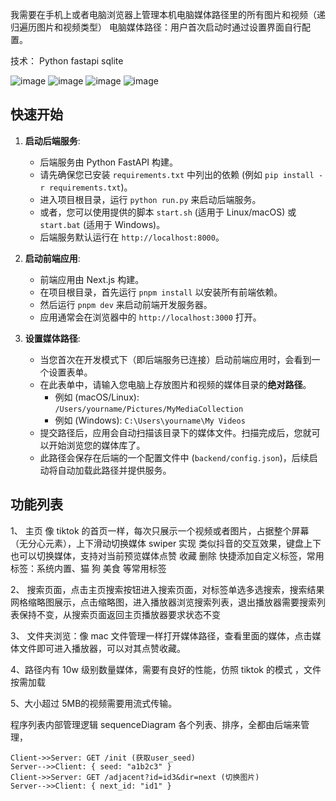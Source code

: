 我需要在手机上或者电脑浏览器上管理本机电脑媒体路径里的所有图片和视频（递归遍历图片和视频类型）
电脑媒体路径：用户首次启动时通过设置界面自行配置。

技术：
Python  fastapi sqlite

![image](https://github.com/user-attachments/assets/5906fc08-1849-4caa-b76a-0aac543bc031)
![image](https://github.com/user-attachments/assets/b3b089f6-c905-4159-af98-7e2a6e7b2986)
![image](https://github.com/user-attachments/assets/5f108c31-bc6c-44ba-843d-0319e9f00852)
![image](https://github.com/user-attachments/assets/cb26e167-db9e-483b-a660-b354c3c9643d)

## 快速开始

1.  **启动后端服务**:
    *   后端服务由 Python FastAPI 构建。
    *   请先确保您已安装 `requirements.txt` 中列出的依赖 (例如 `pip install -r requirements.txt`)。
    *   进入项目根目录，运行 `python run.py` 来启动后端服务。
    *   或者，您可以使用提供的脚本 `start.sh` (适用于 Linux/macOS) 或 `start.bat` (适用于 Windows)。
    *   后端服务默认运行在 `http://localhost:8000`。

2.  **启动前端应用**:
    *   前端应用由 Next.js 构建。
    *   在项目根目录，首先运行 `pnpm install` 以安装所有前端依赖。
    *   然后运行 `pnpm dev` 来启动前端开发服务器。
    *   应用通常会在浏览器中的 `http://localhost:3000` 打开。

3.  **设置媒体路径**:
    *   当您首次在开发模式下（即后端服务已连接）启动前端应用时，会看到一个设置表单。
    *   在此表单中，请输入您电脑上存放图片和视频的媒体目录的**绝对路径**。
        *   例如 (macOS/Linux): `/Users/yourname/Pictures/MyMediaCollection`
        *   例如 (Windows): `C:\Users\yourname\My Videos`
    *   提交路径后，应用会自动扫描该目录下的媒体文件。扫描完成后，您就可以开始浏览您的媒体库了。
    *   此路径会保存在后端的一个配置文件中 (`backend/config.json`)，后续启动将自动加载此路径并提供服务。

## 功能列表

1、
主页
像 tiktok 的首页一样，每次只展示一个视频或者图片，占据整个屏幕（无分心元素），上下滑动切换媒体 swiper 实现 类似抖音的交互效果，键盘上下也可以切换媒体，支持对当前预览媒体点赞 收藏 删除 快捷添加自定义标签，常用标签：系统内置、猫 狗 美食 等常用标签

2、
搜索页面，点击主页搜索按钮进入搜索页面，对标签单选多选搜索，搜索结果网格缩略图展示，点击缩略图，进入播放器浏览搜索列表，退出播放器需要搜索列表保持不变，从搜索页面返回主页播放器要求状态不变

3、
文件夹浏览：像 mac 文件管理一样打开媒体路径，查看里面的媒体，点击媒体文件即可进入播放器，可以对其点赞收藏。

4、路径内有 10w 级别数量媒体，需要有良好的性能，仿照 tiktok 的模式 ，文件按需加载

5、大小超过 5MB的视频需要用流式传输。


程序列表内部管理逻辑
sequenceDiagram
各个列表、排序，全都由后端来管理，

    Client->>Server: GET /init (获取user_seed)
    Server-->>Client: { seed: "a1b2c3" }
    Client->>Server: GET /adjacent?id=id3&dir=next (切换图片)
    Server-->>Client: { next_id: "id1" }
